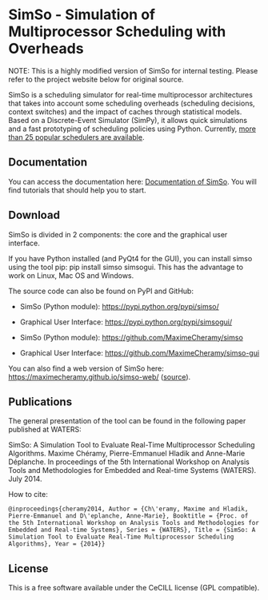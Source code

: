 # SimSo - Simulation of Multiprocessor Scheduling with Overheads

NOTE: This is a highly modified version of SimSo for internal testing. Please refer to the project website below for original source. 

SimSo is a scheduling simulator for real-time multiprocessor architectures that takes into account some scheduling overheads (scheduling decisions, context switches) and the impact of caches through statistical models. Based on a Discrete-Event Simulator (SimPy), it allows quick simulations and a fast prototyping of scheduling policies using Python. Currently, [more than 25 popular schedulers are available](https://maximecheramy.github.io/simso/). 

## Documentation

You can access the documentation here: [Documentation of SimSo](https://maximecheramy.github.io/simso/). You will find tutorials that should help you to start.

## Download

SimSo is divided in 2 components: the core and the graphical user interface.

If you have Python installed (and PyQt4 for the GUI), you can install simso using the tool pip: pip install simso simsogui. This has the advantage to work on Linux, Mac OS and Windows.

The source code can also be found on PyPI and GitHub:

- SimSo (Python module): https://pypi.python.org/pypi/simso/
- Graphical User Interface: https://pypi.python.org/pypi/simsogui/

- SimSo (Python module): https://github.com/MaximeCheramy/simso
- Graphical User Interface: https://github.com/MaximeCheramy/simso-gui

You can also find a web version of SimSo here: https://maximecheramy.github.io/simso-web/ ([source](https://github.com/MaximeCheramy/simso-web)).

## Publications

The general presentation of the tool can be found in the following paper published at WATERS:

SimSo: A Simulation Tool to Evaluate Real-Time Multiprocessor Scheduling Algorithms. Maxime Chéramy, Pierre-Emmanuel Hladik and Anne-Marie Déplanche. In proceedings of the 5th International Workshop on Analysis Tools and Methodologies for Embedded and Real-time Systems (WATERS). July 2014.

How to cite:

```
@inproceedings{cheramy2014, Author = {Ch\'eramy, Maxime and Hladik, Pierre-Emmanuel and D\'eplanche, Anne-Marie}, Booktitle = {Proc. of the 5th International Workshop on Analysis Tools and Methodologies for Embedded and Real-time Systems}, Series = {WATERS}, Title = {SimSo: A Simulation Tool to Evaluate Real-Time Multiprocessor Scheduling Algorithms}, Year = {2014}}
```

## License

This is a free software available under the CeCILL license (GPL compatible).
